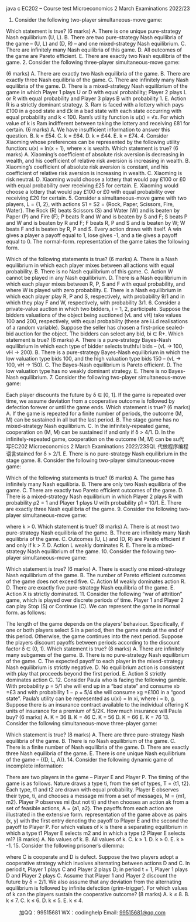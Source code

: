 java c
EC202 – Course test
Microeconomics 2
March Examinations 2022/23
1. Consider the following two-player simultaneous-move game:

Which statement is true? (6 marks)
A. There is one unique pure-strategy Nash equilibrium (U, L).
B. There are two pure-strategy Nash equilibria of the game – (U, L) and (D, R) – and one mixed-strategy Nash equilibrium.
C. There are infinitely many Nash equilibria of this game.
D. All outcomes of the game are Pareto efficient.
E. There are exactly two Nash equilibria of the game.
2. Consider the following three-player simultaneous-move game:

(6 marks)
A. There are exactly two Nash equilibria of the game.
B. There are exactly three Nash equilibria of the game.
C. There are infinitely many Nash equilibria of the game.
D. There is a mixed-strategy Nash equilibrium of the game in which Player 1 plays U or D with equal probability; Player 2 plays L or R with equal probability and Player 3 plays B with probability 1.
E. Action R is a strictly dominant strategy.
3. Ram is faced with a lottery which pays £100 in a good state and £k in a bad state with each state occurring with equal probability and k < 100. Ram’s utility function is u(x) = √x. For which value of k is Ram indifferent between taking the lottery and receiving £81 for certain.       (6 marks)
A. We have insufficient information to answer this question.
B. k = £54.
C. k = £64.
D. k = £44.
E. k = £74.
4. Consider Xiaoming whose preferences can be represented by the following utility function:
u(x) = ln(x + 1),
where x is wealth. Which statement is true? (6 marks)
A. Xiaoming’s coefficient of absolute risk aversion is decreasing in wealth, and his coefficient of relative risk aversion is increasing in wealth.
B. Xiaoming’s coefficient of absolute risk aversion is constant, and his coefficient of relative risk aversion is increasing in wealth.
C. Xiaoming is risk neutral.
D. Xiaoming would choose a lottery that would pay £100 or £0 with equal probability over receiving £25 for certain.
E. Xiaoming would choose a lottery that would pay £100 or £0 with equal probability over receiving £20 for certain.
5. Consider a simultaneous-move game with two players, L = {1, 2}, with actions S1 = S2 = {Rock, Paper, Scissors, Fire, Water}. The Rock (R) beats Scissors (S) and Water (W) and is beaten by Paper (P) and Fire (F); P beats R and W and is beaten by S and F; S beats P and W and is beaten by R and F; F beats R, P and S and is beaten by W; W beats F and is beaten by R, P and S. Every action draws with itself. A win gives a player a payoff equal to 1, lose gives -1, and a tie gives a payoff equal to 0. The normal-form. representation of the game takes the following form.

Which of the following statements is true? (6 marks)
A. There is a Nash equilibrium in which each player mixes between all actions with equal probability.
B. There is no Nash equilibrium of this game.
C. Action W cannot be played in any Nash equilibrium.
D. There is a Nash equilibrium in which each player mixes between R, P, S and F with equal probability, and where W is played with zero probability.
E. There is a Nash equilibrium in which each player play R, P and S, respectively, with probability 9/1 and in which they play F and W, respectively, with probability 3/1.
6. Consider a private-value auction in which two bidders, i = 1, 2, participate. Suppose the bidders valuations of the object being auctioned (vL and vH) take values 100 and 200, respectively, with equal probability (these are i.i.d realisations of a random variable). Suppose the seller has chosen a first-price sealed-bid auction for the object. The bidders can select any bid, bi ∈ R+. Which statement is true? (6 marks)
A. There is a pure-strategy Bayes-Nash equilibrium in which each type of bidder selects truthful bids – (vL → 100, vH → 200).
B. There is a pure-strategy Bayes-Nash equilibrium in which the low valuation type bids 100, and the high valuation type bids 150 – (vL → 100, vH → 150).
C. The Bayes-Nash equilibrium is Pareto efficient.
D. The low valuation type has no weakly dominant strategy.
E. There is no Bayes-Nash equilibrium.
7. Consider the following two-player simultaneous-move game:

Each player discounts the future by δ ∈ [0, 1]. If the game is repeated over time, we assume deviation from a cooperative outcome is followed by defection forever or until the game ends. Which statement is true? (6 marks)
A. If the game is repeated for a finite number of periods, the outcome (M, M) can be sustained in all but the last period.
B. The stage game has no mixed-strategy Nash equilibrium.
C. In the infinitely-repeated game, cooperation on (M, M) can be sustained if and only if δ > 4/1.
D. In the infinitely-repeated game, cooperation on the outcome (M, M) can be su代 写EC202 Microeconomics 2 March Examinations 2022/23SQL
代做程序编程语言stained for δ > 2/1.
E. There is no pure-strategy Nash equilibrium in the stage game.
8. Consider the following two-player simultaneous-move game:

Which of the following statements is true? (6 marks)
A. The game has infinitely many Nash equilibria.
B. There are only two Nash equilibria of the game.
C. There are exactly two Pareto efficient outcomes of the game.
D. There is a mixed-strategy Nash equilibrium in which Player 2 plays R with probability ρ2 = 1 and Player 1 plays U with probability ρ1 = 10/1.
E. There are exactly three Nash equilibria of the game.
9. Consider the following two-player simultaneous-move game:

where k > 0. Which statement is true? (8 marks)
A. There is at most two pure-strategy Nash equilibria of the game.
B. There are infinitely many Nash equilibria of the game.
C. Outcomes (U, L) and (D, R) are Pareto efficient if and only if k > 7.
D. Action L weakly dominates R.
E. There is a mixed-strategy Nash equilibrium of the game.
10. Consider the following two-player simultaneous-move game:

Which statement is true? (6 marks)
A. There is exactly one mixed-strategy Nash equilibrium of the game.
B. The number of Pareto efficient outcomes of the game does not exceed five.
C. Action M weakly dominates action R.
D. There are exactly five pure-strategy Nash equilibria of the game.
E. Action X is strictly dominated.
11. Consider the following “war of attrition” game, which is played over discrete periods of time. Player 1 and Player 2 can play Stop (S) or Continue (C). We can represent the game in normal form. as follows:

The length of the game depends on the players’ behaviour. Specifically, if one or both players select S in a period, then the game ends at the end of this period. Otherwise, the game continues into the next period. Suppose the players discount payoffs between periods according to the discount factor δ ∈ (0, 1). Which statement is true? (8 marks)
A. There are infinitely many subgames of the game.
B. There is no pure-strategy Nash equilibrium of the game.
C. The expected payoff to each player in the mixed-strategy Nash equilibrium is strictly negative.
D. No equilibrium action is consistent with play that proceeds beyond the first period.
E. Action S strictly dominates action C.
12. Consider Paula who is facing the following gamble. With probability ρ = 5/1 she will end up in a “bad state” and consume xb =£3 and with probability 1 − ρ = 5/4 she will consume xg =£100 in a “good state”. Paula’s utility can be represented as u(xi) = ln xi, where i = b, g. Suppose there is an insurance contract available to the individual offering K units of insurance for a premium of 5/2K. How much insurance will Paula buy? (6 marks)
A. K = 36
B. K = 46
C. K = 56
D. K = 66
E. K = 76
13. Consider the following simultaneous-move three-player game:

Which statement is true? (8 marks)
A. There are three pure-strategy Nash equilibria of the game.
B. There is no Nash equilibrium of the game.
C. There is a finite number of Nash equilibria of the game.
D. There are exactly three Nash equilibria of the game.
E. There is one unique Nash equilibrium of the game – {(D, L, A)}.
14. Consider the following dynamic game of incomplete information:

There are two players in the game – Player E and Player P. The timing of the game is as follows. Nature draws a type ti, from the set of types, T = {t1, t2}. Each type, t1 and t2 are drawn with equal probability. Player E observes their type, ti, and chooses a message mi from a set of messages, M = {m1, m2}. Player P observes mi (but not ti) and then chooses an action ak from a set of feasible actions, A = {a1, a2}. The payoffs from each action are illustrated in the extensive form. representation of the game above as pairs (x, y) with the first entry denoting the payoff to Player E and the second the payoff to Player P. For which values of k is there a separating equilibrium in which a type t1 Player E selects m2 and in which a type t2 Player E selects m1? (8 marks)
A. No values of k.
B. All values of k.
C. k ≥ 1.
D. k ≥ 0.
E. k ≥ -1.
15. Consider the following prisoner’s dilemma:

where C is cooperate and D is defect. Suppose the two players adopt a cooperative strategy which involves alternating between actions D and C. In period t, Player 1 plays C and Player 2 plays D; in period t + 1, Player 1 plays D and Player 2 plays C. Assume that Player 1 and Player 2 discount the future by δ = 2/1. We also assume that any deviation from the alternating equilibrium is followed by infinite defection (grim-trigger). For which values of k can the players sustain the cooperative outcome? (8 marks)
A. k ≤ 8.
B. k ≤ 7.
C. k ≤ 6.
D. k ≤ 5.
E. k ≤ 4.







         
加QQ：99515681  WX：codinghelp  Email: 99515681@qq.com
